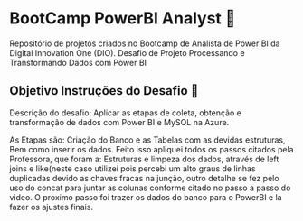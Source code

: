 # BootCamp PowerBI Analyst 🚀
Repositório de projetos criados no Bootcamp de Analista de Power BI da Digital Innovation One (DIO).
Desafio de Projeto Processando e Transformando Dados com Power BI

## Objetivo Instruções do Desafio 🎯
Descrição do desafio: Aplicar as etapas de coleta, obtenção e transformação de dados com Power BI e MySQL na Azure.


As Etapas são: Criação do Banco e as Tabelas com as devidas estruturas,
			   Bem como inserir os dados. Feito isso apliquei todos os passos citados pela Professora, que foram a:
			   Estruturas e limpeza dos dados, através de left joins e like(neste caso utilizei pois percebi um alto graus de linhas duplicadas
			   devido as chaves fracas na junção, outro detalhe se fez pelo uso do concat para juntar as colunas conforme citado no 
			   passo a passo do video. O proximo passo foi trazer os dados do banco para o PowerBI e la fazer os ajustes finais.
